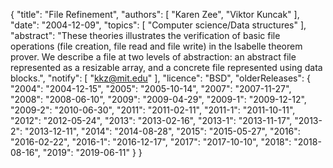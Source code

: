 {
    "title": "File Refinement",
    "authors": [
        "Karen Zee",
        "Viktor Kuncak"
    ],
    "date": "2004-12-09",
    "topics": [
        "Computer science/Data structures"
    ],
    "abstract": "These theories illustrates the verification of basic file operations (file creation, file read and file write) in the Isabelle theorem prover. We describe a file at two levels of abstraction: an abstract file represented as a resizable array, and a concrete file represented using data blocks.",
    "notify": [
        "kkz@mit.edu"
    ],
    "licence": "BSD",
    "olderReleases": {
        "2004": "2004-12-15",
        "2005": "2005-10-14",
        "2007": "2007-11-27",
        "2008": "2008-06-10",
        "2009": "2009-04-29",
        "2009-1": "2009-12-12",
        "2009-2": "2010-06-30",
        "2011": "2011-02-11",
        "2011-1": "2011-10-11",
        "2012": "2012-05-24",
        "2013": "2013-02-16",
        "2013-1": "2013-11-17",
        "2013-2": "2013-12-11",
        "2014": "2014-08-28",
        "2015": "2015-05-27",
        "2016": "2016-02-22",
        "2016-1": "2016-12-17",
        "2017": "2017-10-10",
        "2018": "2018-08-16",
        "2019": "2019-06-11"
    }
}